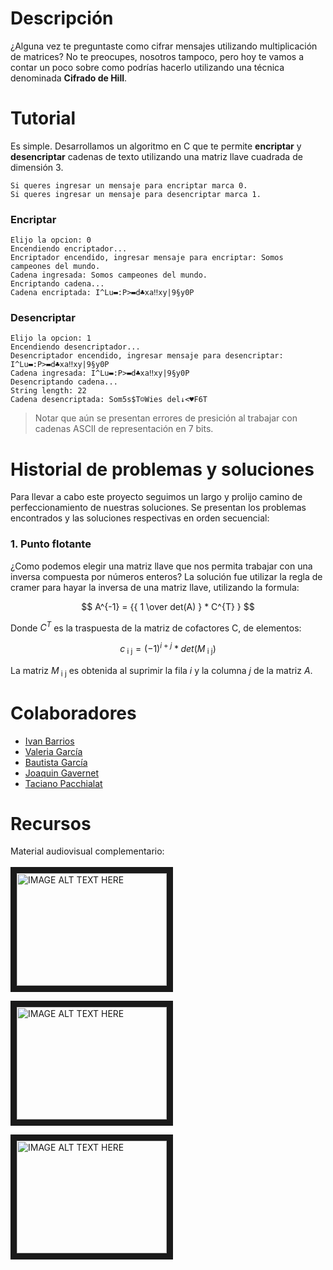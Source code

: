 # Descripción

¿Alguna vez te preguntaste como cifrar mensajes utilizando multiplicación de matrices? No te preocupes, nosotros tampoco, pero hoy te vamos a contar un poco sobre como podrías hacerlo utilizando una técnica denominada **Cifrado de Hill**. 

# Tutorial

Es simple. Desarrollamos un algoritmo en C que te permite **encriptar** y **desencriptar** cadenas de texto utilizando una matriz llave cuadrada de dimensión 3. 

```
Si queres ingresar un mensaje para encriptar marca 0.
Si queres ingresar un mensaje para desencriptar marca 1.
```

### Encriptar

```
Elijo la opcion: 0
Encendiendo encriptador...
Encriptador encendido, ingresar mensaje para encriptar: Somos campeones del mundo.
Cadena ingresada: Somos campeones del mundo.
Encriptando cadena...
Cadena encriptada: I^Lu▬:P>▬d♣xa‼xy|9§y0P
```

### Desencriptar

```
Elijo la opcion: 1
Encendiendo desencriptador...
Desencriptador encendido, ingresar mensaje para desencriptar: I^Lu▬:P>▬d♣xa‼xy|9§y0P
Cadena ingresada: I^Lu▬:P>▬d♣xa‼xy|9§y0P
Desencriptando cadena...
String length: 22
Cadena desencriptada: Som5s$T☺Wies del↓<♥F6T
```
> Notar que aún se presentan errores de presición al trabajar con cadenas ASCII de representación en 7 bits. 

# Historial de **problemas** y **soluciones**
Para llevar a cabo este proyecto seguimos un largo y prolijo camino de perfeccionamiento de nuestras soluciones. Se presentan los problemas encontrados y las soluciones respectivas en orden secuencial: 

### 1. Punto flotante
¿Como podemos elegir una matriz llave que nos permita trabajar con una inversa compuesta por números enteros? La solución fue utilizar la regla de cramer para hayar la inversa de una matriz llave, utilizando la formula: 

$$ A^{-1} = {{ 1 \over det(A) } * C^{T} } $$

Donde $C^T$ es la traspuesta de la matriz de cofactores C, de elementos: 

$$ c_{\text{ i j}} = (-1)^{i + j} * det(M_{\text{ i j}}) $$

La matriz $M_{\text{ i j}}$ es obtenida al suprimir la fila $i$ y la columna $j$ de la matriz $A$. 

# Colaboradores
- [Ivan Barrios]()
- [Valeria García]()
- [Bautista García]()
- [Joaquin Gavernet]()
- [Taciano Pacchialat]()


# Recursos

Material audiovisual complementario: <br><br>
<a href="http://www.youtube.com/watch?feature=player_embedded&v=-EQ8UomTrAQ" target="_blank"><img src="http://img.youtube.com/vi/-EQ8UomTrAQ/0.jpg" 
alt="IMAGE ALT TEXT HERE" width="240" height="180" border="10" /></a>

<a href="http://www.youtube.com/watch?feature=player_embedded&v=JK3ur6W4rvw" target="_blank"><img src="http://img.youtube.com/vi/JK3ur6W4rvw/0.jpg" 
alt="IMAGE ALT TEXT HERE" width="240" height="180" border="10" /></a>

<a href="http://www.youtube.com/watch?feature=player_embedded&v=6T46sgty4Mk" target="_blank"><img src="http://img.youtube.com/vi/6T46sgty4Mk/0.jpg" 
alt="IMAGE ALT TEXT HERE" width="240" height="180" border="10" /></a>
